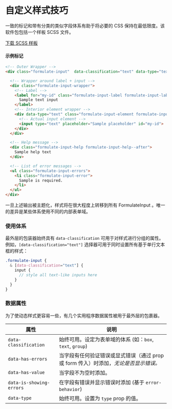 # 自定义样式技巧

一致的标记和带有分类的类似字段体系有助于将必要的 CSS 保持在最低限度。该软件包包括一个样板 SCSS 文件。

[下载 SCSS 样板](https://github.com/wearebraid/vue-formulate-next/tree/master/themes/boilerplate/boilerplate.scss)

#### 示例标记

```html
<!-- Outer Wrapper -->
<div class="formulate-input"  data-classification="text" data-type="text" data-has-errors="true" data-is-showing-errors="true">

  <!-- Wrapper around label + input -->
  <div class="formulate-input-wrapper">
    <!-- Label -->
    <label for="my-id" class="formulate-input-label formulate-input-label--before">
      Sample text input
    </label>
    <!-- Interior element wrapper -->
    <div data-type="text" class="formulate-input-element formulate-input-element--text">
      <!-- Actual input element -->
      <input type="text" placeholder="Sample placeholder" id="my-id">
    </div>
  </div>

  <!-- Help message -->
  <div class="formulate-input-help formulate-input-help--after">
    Sample help text
  </div>

  <!-- List of error messages -->
  <ul class="formulate-input-errors">
    <li class="formulate-input-error">
      Sample is required.
    </li>
  </ul>
</div>
```

一旦上述输出被主题化，样式将在很大程度上转移到所有 FormulateInput 。唯一的差异是某些体系使用不同的内部表单域。

### 使用体系

最外层的包装器始终具有 `data-classification` 可用于对样式进行分组的属性。
例如，`[data-classification="text"]` 选择器可用于同时设置所有基于单行文本框的样式：

```scss
.formulate-input {
  & [data-classification="text"] {
    input {
      // style all text-like inputs here
    }
  }
}
```

### 数据属性

为了使动态样式更容易一些，有几个实用程序数据属性被用于最外层的包裹器。

属性                 | 说明
--------------------------|----------------------------------------------------------------
`data-classification`     | 始终可用。设定为表单域的体系 (如：`box`, `text`, `group`)
`data-has-errors`         | 当字段有任何验证错误或显式错误（通过 prop 或 form 传入）时添加，_无论是否显示错误。_
`data-has-value`          | 当字段不为空时添加。
`data-is-showing-errors`  | 在字段有错误并显示错误时添加 (基于 `error-behavior`)
`data-type`               | 始终可用。设置为 `type` prop 的值。

